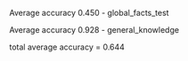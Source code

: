 Average accuracy 0.450 - global_facts_test

Average accuracy 0.928 - general_knowledge

total average accuracy = 0.644
